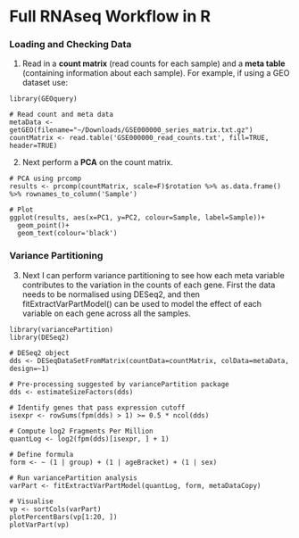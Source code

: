 # Full RNAseq Workflow in R
### Loading and Checking Data
1. Read in a **count matrix** (read counts for each sample) and a **meta table** (containing information about each sample). For example, if using a GEO dataset use:
```
library(GEOquery)

# Read count and meta data
metaData <- getGEO(filename="~/Downloads/GSE000000_series_matrix.txt.gz")
countMatrix <- read.table('GSE000000_read_counts.txt', fill=TRUE, header=TRUE) 
```
2. Next perform a **PCA** on the count matrix.
```
# PCA using prcomp
results <- prcomp(countMatrix, scale=F)$rotation %>% as.data.frame() %>% rownames_to_column('Sample')

# Plot
ggplot(results, aes(x=PC1, y=PC2, colour=Sample, label=Sample))+
  geom_point()+
  geom_text(colour='black')
```

### Variance Partitioning
3. Next I can perform variance partitioning to see how each meta variable contributes to the variation in the counts of each gene. First the data needs to be normalised using DESeq2, and then fitExtractVarPartModel() can be used to model the effect of each variable on each gene across all the samples.
```
library(variancePartition)
library(DESeq2)

# DESeq2 object
dds <- DESeqDataSetFromMatrix(countData=countMatrix, colData=metaData, design=~1)

# Pre-processing suggested by variancePartition package
dds <- estimateSizeFactors(dds)

# Identify genes that pass expression cutoff
isexpr <- rowSums(fpm(dds) > 1) >= 0.5 * ncol(dds)

# Compute log2 Fragments Per Million
quantLog <- log2(fpm(dds)[isexpr, ] + 1)

# Define formula
form <- ~ (1 | group) + (1 | ageBracket) + (1 | sex) 

# Run variancePartition analysis
varPart <- fitExtractVarPartModel(quantLog, form, metaDataCopy)

# Visualise
vp <- sortCols(varPart)
plotPercentBars(vp[1:20, ])
plotVarPart(vp)

```



